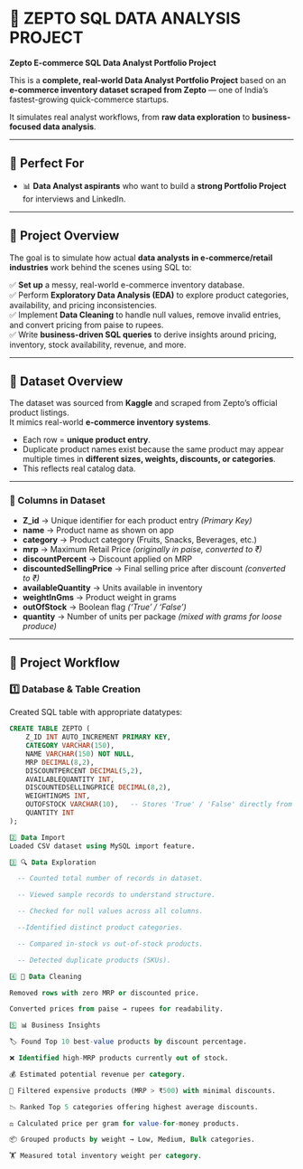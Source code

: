 # 🛒 ZEPTO SQL DATA ANALYSIS PROJECT  

**Zepto E-commerce SQL Data Analyst Portfolio Project**  

This is a **complete, real-world Data Analyst Portfolio Project** based on an **e-commerce inventory dataset scraped from Zepto** — one of India’s fastest-growing quick-commerce startups.  

It simulates real analyst workflows, from **raw data exploration** to **business-focused data analysis**.  

---

## 🎯 Perfect For
- 📊 **Data Analyst aspirants** who want to build a **strong Portfolio Project** for interviews and LinkedIn.  

---

## 📌 Project Overview  
The goal is to simulate how actual **data analysts in e-commerce/retail industries** work behind the scenes using SQL to:  

✅ **Set up** a messy, real-world e-commerce inventory database.  
✅ Perform **Exploratory Data Analysis (EDA)** to explore product categories, availability, and pricing inconsistencies.  
✅ Implement **Data Cleaning** to handle null values, remove invalid entries, and convert pricing from paise to rupees.  
✅ Write **business-driven SQL queries** to derive insights around pricing, inventory, stock availability, revenue, and more.  

---

## 📁 Dataset Overview  
The dataset was sourced from **Kaggle** and scraped from Zepto’s official product listings.  
It mimics real-world **e-commerce inventory systems**.  

- Each row = **unique product entry**.  
- Duplicate product names exist because the same product may appear multiple times in **different sizes, weights, discounts, or categories**.  
- This reflects real catalog data.  

---

### 🧾 Columns in Dataset
- **Z_id** → Unique identifier for each product entry *(Primary Key)*  
- **name** → Product name as shown on app  
- **category** → Product category (Fruits, Snacks, Beverages, etc.)  
- **mrp** → Maximum Retail Price *(originally in paise, converted to ₹)*  
- **discountPercent** → Discount applied on MRP  
- **discountedSellingPrice** → Final selling price after discount *(converted to ₹)*  
- **availableQuantity** → Units available in inventory  
- **weightInGms** → Product weight in grams  
- **outOfStock** → Boolean flag *(‘True’ / ‘False’)*  
- **quantity** → Number of units per package *(mixed with grams for loose produce)*  

---

## 🔧 Project Workflow  

### **1️⃣ Database & Table Creation**
Created SQL table with appropriate datatypes:  

```sql
CREATE TABLE ZEPTO (
    Z_ID INT AUTO_INCREMENT PRIMARY KEY,
    CATEGORY VARCHAR(150),
    NAME VARCHAR(150) NOT NULL,
    MRP DECIMAL(8,2),
    DISCOUNTPERCENT DECIMAL(5,2),
    AVAILABLEQUANTITY INT,
    DISCOUNTEDSELLINGPRICE DECIMAL(8,2),
    WEIGHTINGMS INT,
    OUTOFSTOCK VARCHAR(10),   -- Stores 'True' / 'False' directly from CSV
    QUANTITY INT
);

2️⃣ Data Import
Loaded CSV dataset using MySQL import feature.

3️⃣ 🔍 Data Exploration

  -- Counted total number of records in dataset.

  -- Viewed sample records to understand structure.

  -- Checked for null values across all columns.

  --Identified distinct product categories.

  -- Compared in-stock vs out-of-stock products.

  -- Detected duplicate products (SKUs).

4️⃣ 🧹 Data Cleaning

Removed rows with zero MRP or discounted price.

Converted prices from paise → rupees for readability.

5️⃣ 📊 Business Insights

🏷 Found Top 10 best-value products by discount percentage.

❌ Identified high-MRP products currently out of stock.

💰 Estimated potential revenue per category.

🔎 Filtered expensive products (MRP > ₹500) with minimal discounts.

📉 Ranked Top 5 categories offering highest average discounts.

⚖ Calculated price per gram for value-for-money products.

📦 Grouped products by weight → Low, Medium, Bulk categories.

🏋️ Measured total inventory weight per category.
